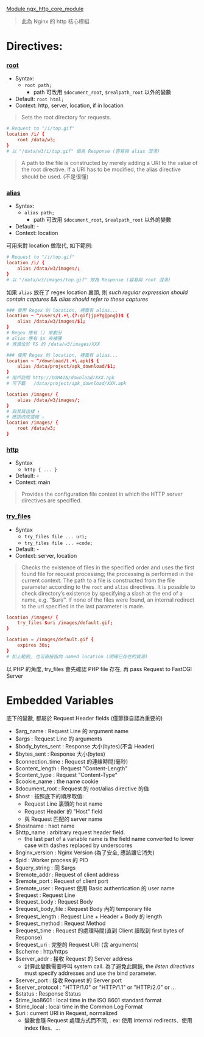 [Module ngx_http_core_module](https://nginx.org/en/docs/http/ngx_http_core_module.html)

> 此為 Nginx 的 http 核心模組

# Directives:

### [root](https://nginx.org/en/docs/http/ngx_http_core_module.html#root)

- Syntax:
    - `root path;`
        - path 可改用 `$document_root`, `$realpath_root` 以外的變數
- Default: `root html;`
- Context: http, server, location, if in location

> Sets the root directory for requests.

```conf
# Request to "/i/top.gif"
location /i/ {
    root /data/w3;
}
# 以 "/data/w3/i/top.gif" 做為 Response (容易與 alias 混淆)
```

> A path to the file is constructed by merely adding a URI to the value of the root directive. If a URI has to be modified, the alias directive should be used. (不是很懂)


### [alias](https://nginx.org/en/docs/http/ngx_http_core_module.html#alias)

- Syntax:
    - `alias path;`
        - path 可改用 `$document_root`, `$realpath_root` 以外的變數
- Default: -
- Context: location

可用來對 location 做取代, 如下範例:

```conf
# Request to "/i/top.gif"
location /i/ {
    alias /data/w3/images/;
}
# 以 "/data/w3/images/top.gif" 做為 Response (容易與 root 混淆)
```

如果 `alias` 放在了 regex location 裏頭, 則 *such regular expression should contain captures* && *alias should refer to these captures*

```conf
### 使用 Regex 的 location, 裡面有 alias...
location ~ ^/users/(.+\.(?:gif|jpe?g|png))$ {
    alias /data/w3/images/$1;
}
# Regex 應有 () 來劃分
# alias 應有 $x 來補獲
# 資源位於 FS 的 /data/w3/images/XXX
```

```conf
### 使用 Regex 的 location, 裡面有 alias...
location ~ ^/download/(.+\.apk)$ {
    alias /data/project/apk_download/$1;
}
# 用戶訪問 http://DOMAIN/download/XXX.apk
# 可下載   /data/project/apk_download/XXX.apk
```

```conf
location /images/ {
    alias /data/w3/images/;
}
# 與其寫這樣 ↑
# 應該改成這樣 ↓
location /images/ {
    root /data/w3;
}
```


### [http](https://nginx.org/en/docs/http/ngx_http_core_module.html#http)

- Syntax
    - `http { ... }`
- Default: -
- Context: main

> Provides the configuration file context in which the HTTP server directives are specified.


### [try_files](https://nginx.org/en/docs/http/ngx_http_core_module.html#try_files)

- Syntax
    - `try_files file ... uri;`
    - `try_files file ... =code;`
- Default: -
- Context: server, location

> Checks the existence of files in the specified order and uses the first found file for request processing; the processing is performed in the current context. The path to a file is constructed from the file parameter according to the `root` and `alias` directives. It is possible to check directory’s existence by specifying a slash at the end of a name, e.g. “$uri/”. If none of the files were found, an internal redirect to the uri specified in the last parameter is made.

```conf
location /images/ {
    try_files $uri /images/default.gif;
}

location = /images/default.gif {
    expires 30s;
}
# 如上範例, 也可直接指向 named location (明確已存在的資源)
```

以 PHP 的角度, try_files 會先確認 PHP file 存在, 再 pass Request to FastCGI Server



# Embedded Variables

底下的變數, 都屬於 Request Header fields (僅節錄自認為重要的)

- $arg_name :          Request Line 的 argument name
- $args :              Request Line 的 arguments
- $body_bytes_sent :   Response 大小(bytes)(不含 Header)
- $bytes_sent :        Response 大小(bytes)
- $connection_time :   Request 的連線時間(毫秒)
- $content_length :    Request "Content-Length"
- $content_type :      Request "Content-Type"
- $cookie_name :       the name cookie
- $document_root :     Request 的 root/alias directive 的值
- $host :              按照底下的順序取值:
    - Request Line 裏頭的 host name
    - Request Header 的 "Host" field
    - 與 Request 匹配的 server name
- $hostname :          hsot name
- $http_name :         arbitrary request header field.
    - the last part of a variable name is the field name converted to lower case with dashes replaced by underscores
- $nginx_version :     Nginx Version (為了安全, 應該讓它消失)
- $pid :               Worker process 的 PID
- $query_string :      同 $args
- $remote_addr :       Request of client address
- $remote_port :       Request of client port
- $remote_user :       Request 使用 Basic authentication 的 user name
- $request :           Request Line
- $request_body :      Request Body
- $request_body_file : Request Body 內的 temporary file
- $request_length :    Request Line + Header + Body 的 length
- $request_method :    Request Method
- $request_time :      Request 的處理時間(直到 Client 讀取到 first bytes of Response)
- $request_uri :       完整的 Request URI (含 arguments)
- $scheme :            http/https
- $server_addr :       接收 Request 的 Server address
    - 計算此變數需要呼叫 system call. 為了避免此開銷, the *listen directives* must specify addresses and use the bind parameter.
- $server_port :       接收 Request 的 Server port
- $server_protocol :   "HTTP/1.0" or "HTTP/1.1" or "HTTP/2.0" or ...
- $status :            Response Status
- $time_iso8601 :      local time in the ISO 8601 standard format
- $time_local :        local time in the Common Log Format
- $uri :               current URI in Request, normalized
    - 變數會隨 Request 處理方式而不同, . ex: 使用 internal redirects、使用 index files、...